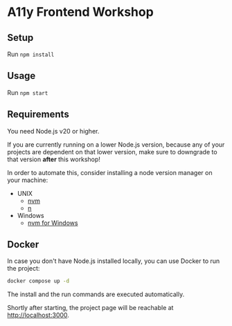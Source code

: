 # A11y Frontend Workshop

## Setup

Run `npm install`

## Usage

Run `npm start`

## Requirements

You need Node.js v20 or higher.

If you are currently running on a lower Node.js version, because any of your projects are dependent on that lower version, make sure to downgrade to that version **after** this workshop!

In order to automate this, consider installing a node version manager on your machine:
- UNIX
  - [nvm](https://github.com/nvm-sh/nvm)
  - [n](https://github.com/tj/n)
- Windows
  - [nvm for Windows](https://github.com/coreybutler/nvm-windows)

## Docker

In case you don't have Node.js installed locally, you can use Docker to run the project:

```bash
docker compose up -d
```

The install and the run commands are executed automatically. 

Shortly after starting, the project page will be reachable at [http://localhost:3000](http://localhost:3000).

